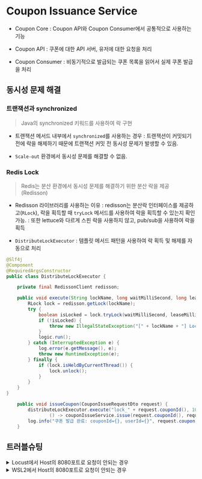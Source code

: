 # Coupon Issuance Service

- Coupon Core
  : Coupon API와 Coupon Consumer에서 공통적으로 사용하는 기능

- Coupon API
  : 쿠폰에 대한 API 서버, 유저에 대한 요청을 처리

- Coupon Consumer
  : 비동기적으로 발급되는 쿠폰 목록을 읽어서 실제 쿠폰 발급을 처리

## 동시성 문제 해결

### 트랜잭션과 synchronized

> Java의 synchronized 키워드를 사용하여 락 구현

- 트랜잭션 메서드 내부에서 `synchronized`를 사용하는 경우
  : 트랜잭션이 커밋되기 전에 락을 해제하기 때문에 트랜잭션 커밋 전 동시성 문제가 발생할 수 있음.

- `Scale-out` 환경에서 동시성 문제를 해결할 수 없음.

### Redis Lock

> Redis는 분산 환경에서 동시성 문제를 해결하기 위한 분산 락을 제공 (Redisson)

- Redisson 라이브러리를 사용하는 이유
  : redisson는 분산락 인터페이스를 제공하고(`RLock`), 락을 획득할 때 `tryLock` 메서드를 사용하여 락을 획득할 수 있는지 확인 가능.
  : 또한 lettuce와 다르게 스핀 락을 사용하지 않고, pub/sub을 사용하여 락을 획득

- `DistributeLockExecutor`
  : 템플릿 메서드 패턴을 사용하여 락 획득 및 해제를 자동으로 처리

```java
@Slf4j
@Component
@RequiredArgsConstructor
public class DistributeLockExecutor {

    private final RedissonClient redisson;

    public void execute(String lockName, long waitMilliSecond, long leaseMilliSecond, Runnable logic) {
        RLock lock = redisson.getLock(lockName);
        try {
            boolean isLocked = lock.tryLock(waitMilliSecond, leaseMilliSecond, TimeUnit.MILLISECONDS);
            if (!isLocked) {
                throw new IllegalStateException("[" + lockName + "] Lock acquisition failed.");
            }
            logic.run();
        } catch (InterruptedException e) {
            log.error(e.getMessage(), e);
            throw new RuntimeException(e);
        } finally {
            if (lock.isHeldByCurrentThread()) {
                lock.unlock();
            }
        }
    }
}
```

```java
    public void issueCoupon(CouponIssueRequestDto request) {
        distributeLockExecutor.execute("lock_" + request.couponId(), 10000, 10000,
                () -> couponIssueService.issue(request.couponId(), request.userId()));
        log.info("쿠폰 발급 완료: couponId={}, userId={}", request.couponId(), request.userId());
    }
```

## 트러블슈팅

<details>

<summary>
Locust에서 Host의 8080포트로 요청이 안되는 경우
</summary>

```yaml
services:
  master:
    image: locustio/locust
    ports:
      - "8089:8089"
    volumes:
      - ./:/mnt/locust
    command: -f /mnt/locust/locustfile-hello.py --master -H http://host.docker.internal:8080
```

load-test의 `docker-compose.yml`에서 부하테스트시 `host.docker.internal`를 사용합니다.

Windows나 MacOS에서는 `host.docker.internal`이 자동으로 설정되지만, Linux에서는 Docker가 호스트의 IP 주소를 자동으로 인식하지 못합니다.

따라서, `host.docker.internal`을 사용하려면 다음과 같이 설정해야 합니다:

```yaml
services:
  master:
    image: locustio/locust
    ports:
      - "8089:8089"
    volumes:
      - ./:/mnt/locust
    command: -f /mnt/locust/locustfile-hello.py --master -H http://host.docker.internal:8080
    extra_hosts:
      - "host.docker.internal:host-gateway"
```

</details> 


<details>

<summary>
WSL2에서 Host의 8080포트로 요청이 안되는 경우
</summary>

```yaml
services:
  master:
    image: locustio/locust
    ports:
      - "8089:8089"
    volumes:
      - ./:/mnt/locust
    command: -f /mnt/locust/locustfile-hello.py --master -H http://host.docker.internal:8080
    extra_hosts:
      - "host.docker.internal:host-gateway"
```

load-test에서 host-gateway를 사용하면 WSL2의 IP 주소를 자동으로 설정합니다.

WSL2는 별도의 IP 주소를 갖기 때문에, Windows에서 실행한 coupon-api 서버에 접속할 수 없습니다.

따라서 load-test의 루트 디렉토리에 `.env` 파일을 생성하고 다음 내용을 추가합니다:

```env
HOST_IP=<Windows의 IP 주소>
```

그리고 `docker-compose.yml` 파일에서 `extra_hosts`를 다음과 같이 수정합니다:

```yaml
services:
  master:
    image: locustio/locust
    ports:
      - "8089:8089"
    volumes:
      - ./:/mnt/locust
    command: -f /mnt/locust/locustfile-hello.py --master -H http://host.docker.internal:8080
    extra_hosts:
      - "host.docker.internal:${HOST_IP}"
```

</details> 

